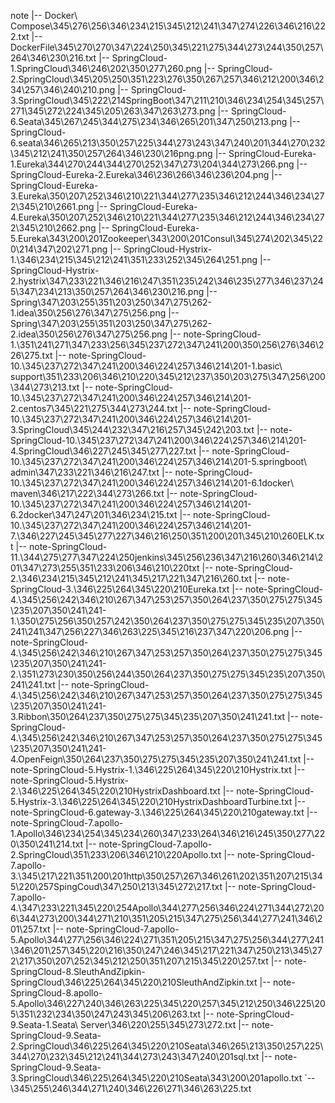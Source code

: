 note
|-- Docker\ Compose\345\276\256\346\234\215\345\212\241\347\274\226\346\216\222.txt
|-- DockerFile\345\270\270\347\224\250\345\221\275\344\273\244\350\257\264\346\230\216.txt
|-- SpringCloud-1.SpringCloud\346\246\202\350\277\260.png
|-- SpringCloud-2.SpringCloud\345\205\250\351\223\276\350\267\257\346\212\200\346\234\257\346\240\210.png
|-- SpringCloud-3.SpringCloud\345\222\214SpringBoot\347\211\210\346\234\254\345\257\271\345\272\224\345\205\263\347\263\273.png
|-- SpringCloud-6.Seata\345\267\245\344\275\234\346\265\201\347\250\213.png
|-- SpringCloud-6.seata\346\265\213\350\257\225\344\273\243\347\240\201\344\270\232\345\212\241\350\257\264\346\230\216png.png
|-- SpringCloud-Eureka-1.Eureka\344\270\244\344\270\252\347\273\204\344\273\266.png
|-- SpringCloud-Eureka-2.Eureka\346\236\266\346\236\204.png
|-- SpringCloud-Eureka-3.Eureka\350\207\252\346\210\221\344\277\235\346\212\244\346\234\272\345\210\2661.png
|-- SpringCloud-Eureka-4.Eureka\350\207\252\346\210\221\344\277\235\346\212\244\346\234\272\345\210\2662.png
|-- SpringCloud-Eureka-5.Eureka\343\200\201Zookeeper\343\200\201Consul\345\274\202\345\220\214\347\202\271.png
|-- SpringCloud-Hystrix-1.\346\234\215\345\212\241\351\233\252\345\264\251.png
|-- SpringCloud-Hystrix-2.hystrix\347\233\221\346\216\247\351\235\242\346\235\277\346\237\245\347\234\213\350\257\264\346\230\216.png
|-- Spring\347\203\255\351\203\250\347\275\262-1.idea\350\256\276\347\275\256.png
|-- Spring\347\203\255\351\203\250\347\275\262-2.idea\350\256\276\347\275\256.png
|-- note-SpringCloud-1.\351\241\271\347\233\256\345\237\272\347\241\200\350\256\276\346\226\275.txt
|-- note-SpringCloud-10.\345\237\272\347\241\200\346\224\257\346\214\201-1.basic\ support\351\233\206\346\210\220\345\212\237\350\203\275\347\256\200\344\273\213.txt
|-- note-SpringCloud-10.\345\237\272\347\241\200\346\224\257\346\214\201-2.centos7\345\221\275\344\273\244.txt
|-- note-SpringCloud-10.\345\237\272\347\241\200\346\224\257\346\214\201-3.SpringCloud\345\244\232\347\216\257\345\242\203.txt
|-- note-SpringCloud-10.\345\237\272\347\241\200\346\224\257\346\214\201-4.SpringCloud\346\227\245\345\277\227.txt
|-- note-SpringCloud-10.\345\237\272\347\241\200\346\224\257\346\214\201-5.springboot\ admin\347\233\221\346\216\247.txt
|-- note-SpringCloud-10.\345\237\272\347\241\200\346\224\257\346\214\201-6.1docker\ maven\346\217\222\344\273\266.txt
|-- note-SpringCloud-10.\345\237\272\347\241\200\346\224\257\346\214\201-6.2docker\347\247\201\346\234\215.txt
|-- note-SpringCloud-10.\345\237\272\347\241\200\346\224\257\346\214\201-7.\346\227\245\345\277\227\346\216\250\351\200\201\345\210\260ELK.txt
|-- note-SpringCloud-11.\344\275\277\347\224\250jenkins\345\256\236\347\216\260\346\214\201\347\273\255\351\233\206\346\210\220txt
|-- note-SpringCloud-2.\346\234\215\345\212\241\345\217\221\347\216\260.txt
|-- note-SpringCloud-3.\346\225\264\345\220\210Eureka.txt
|-- note-SpringCloud-4.\345\256\242\346\210\267\347\253\257\350\264\237\350\275\275\345\235\207\350\241\241-1.\350\275\256\350\257\242\350\264\237\350\275\275\345\235\207\350\241\241\347\256\227\346\263\225\345\216\237\347\220\206.png
|-- note-SpringCloud-4.\345\256\242\346\210\267\347\253\257\350\264\237\350\275\275\345\235\207\350\241\241-2.\351\273\230\350\256\244\350\264\237\350\275\275\345\235\207\350\241\241.txt
|-- note-SpringCloud-4.\345\256\242\346\210\267\347\253\257\350\264\237\350\275\275\345\235\207\350\241\241-3.Ribbon\350\264\237\350\275\275\345\235\207\350\241\241.txt
|-- note-SpringCloud-4.\345\256\242\346\210\267\347\253\257\350\264\237\350\275\275\345\235\207\350\241\241-4.OpenFeign\350\264\237\350\275\275\345\235\207\350\241\241.txt
|-- note-SpringCloud-5.Hystrix-1.\346\225\264\345\220\210Hystrix.txt
|-- note-SpringCloud-5.Hystrix-2.\346\225\264\345\220\210HystrixDashboard.txt
|-- note-SpringCloud-5.Hystrix-3.\346\225\264\345\220\210HystrixDashboardTurbine.txt
|-- note-SpringCloud-6.gateway-3.\346\225\264\345\220\210gateway.txt
|-- note-SpringCloud-7.apollo-1.Apollo\346\234\254\345\234\260\347\233\264\346\216\245\350\277\220\350\241\214.txt
|-- note-SpringCloud-7.apollo-2.SpringCloud\351\233\206\346\210\220Apollo.txt
|-- note-SpringCloud-7.apollo-3.\345\217\221\351\200\201http\350\257\267\346\261\202\351\207\215\345\220\257SpingCoud\347\250\213\345\272\217.txt
|-- note-SpringCloud-7.apollo-4.\347\233\221\345\220\254Apollo\344\277\256\346\224\271\344\272\206\344\273\200\344\271\210\351\205\215\347\275\256\344\277\241\346\201\257.txt
|-- note-SpringCloud-7.apollo-5.Apollo\344\277\256\346\224\271\351\205\215\347\275\256\344\277\241\346\201\257\345\220\216\350\247\246\345\217\221\347\250\213\345\272\217\350\207\252\345\212\250\351\207\215\345\220\257.txt
|-- note-SpringCloud-8.SleuthAndZipkin-SpringCloud\346\225\264\345\220\210SleuthAndZipkin.txt
|-- note-SpringCloud-8.apollo-5.Apollo\346\227\240\346\263\225\345\220\257\345\212\250\346\225\205\351\232\234\350\247\243\345\206\263.txt
|-- note-SpringCloud-9.Seata-1.Seata\ Server\346\220\255\345\273\272.txt
|-- note-SpringCloud-9.Seata-2.SpringCloud\346\225\264\345\220\210Seata\346\265\213\350\257\225\344\270\232\345\212\241\344\273\243\347\240\201sql.txt
|-- note-SpringCloud-9.Seata-3.SpringCloud\346\225\264\345\220\210Seata\343\200\201apollo.txt
`-- \345\255\246\344\271\240\346\226\271\346\263\225.txt
